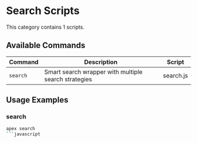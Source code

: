 # Search Scripts

This category contains 1 scripts.

## Available Commands

| Command | Description | Script |
|---------|-------------|--------|
| `search` | Smart search wrapper with multiple search strategies | search.js |

## Usage Examples

### search

```bash
apex search
```javascript

